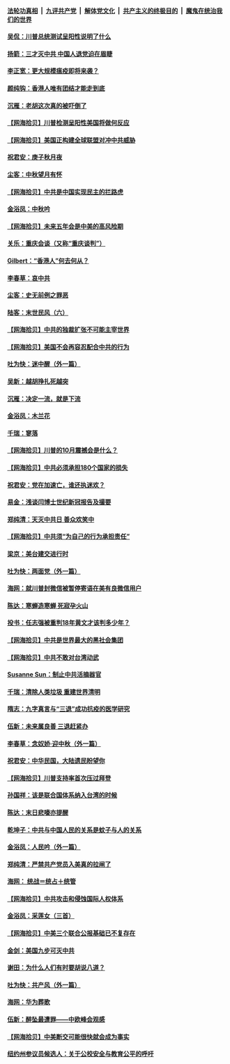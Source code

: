 ####  [法轮功真相](../../../../basic/blob/master/README.md?t=10060102) &nbsp;|&nbsp; [九评共产党](../../../../9ping.md/blob/master/README.md?t=10060102) &nbsp;|&nbsp; [解体党文化](../../../../jtdwh.md/blob/master/README.md?t=10060102)  &nbsp;|&nbsp; [共产主义的终极目的](../../../../gczydzjmd.md/blob/master/README.md?t=10060102) &nbsp;|&nbsp; [魔鬼在统治我们的世界](../../../../mgztzwmdsj.md/blob/master/README.md?t=10060102) 

#### [吴侃：川普总统测试呈阳性说明了什么](../pages/nsc993/n12451869.md?t=10060102) 

#### [扬箭：三才灭中共 中国人退党迫在眉睫](../pages/nsc993/n12451842.md?t=10060102) 

#### [李正宽：更大规模瘟疫即将来袭？](../pages/nsc993/n12451455.md?t=10060102) 

#### [颜纯钩：香港人唯有团结才能走到底](../pages/nsc993/n12450870.md?t=10060102) 

#### [沉雁：老胡这次真的被吓倒了](../pages/nsc993/n12449796.md?t=10060102) 

#### [【网海拾贝】川普检测呈阳性美国将做何反应](../pages/nsc993/n12449042.md?t=10060102) 

#### [【网海拾贝】美国正构建全球联盟对冲中共威胁](../pages/nsc993/n12446580.md?t=10060102) 

#### [祝君安：庚子秋月夜](../pages/nsc993/n12445870.md?t=10060102) 

#### [尘客：中秋望月有怀](../pages/nsc993/n12444632.md?t=10060102) 

#### [【网海拾贝】中共是中国实现民主的拦路虎](../pages/nsc993/n12443573.md?t=10060102) 

#### [金浴凤：中秋吟](../pages/nsc993/n12441773.md?t=10060102) 

#### [【网海拾贝】未来五年会是中美的高风险期](../pages/nsc993/n12440760.md?t=10060102) 

#### [关乐：重庆会谈（又称“重庆谈判”）](../pages/nsc993/n12437525.md?t=10060102) 

#### [Gilbert：“香港人”何去何从？](../pages/nsc993/n12435894.md?t=10060102) 

#### [李春草：哀中共](../pages/nsc993/n12435874.md?t=10060102) 

#### [尘客：史无前例之罪恶](../pages/nsc993/n12435762.md?t=10060102) 

#### [陆客：末世民风（六）](../pages/nsc993/n12435354.md?t=10060102) 

#### [【网海拾贝】中共的独裁扩张不可能主宰世界](../pages/nsc993/n12435151.md?t=10060102) 

#### [【网海拾贝】美国不会再容忍配合中共的行为](../pages/nsc993/n12433808.md?t=10060102) 

#### [吐为快：迷中醒（外一篇）](../pages/nsc993/n12433585.md?t=10060102) 

#### [吴新：越胡挣扎死越突](../pages/nsc993/n12433562.md?t=10060102) 

#### [沉雁：决定一流，就是下流](../pages/nsc993/n12432128.md?t=10060102) 

#### [金浴凤：木兰花](../pages/nsc993/n12432124.md?t=10060102) 

#### [千瑞：寥落](../pages/nsc993/n12432071.md?t=10060102) 

#### [【网海拾贝】川普的10月震撼会是什么？](../pages/nsc993/n12431624.md?t=10060102) 

#### [【网海拾贝】中共必须承担180个国家的损失](../pages/nsc993/n12428893.md?t=10060102) 

#### [祝君安：党在加速亡，谁还执迷欢？](../pages/nsc993/n12428652.md?t=10060102) 

#### [易金：浅谈闫博士世纪新冠报告及撮要](../pages/nsc993/n12426822.md?t=10060102) 

#### [郑纯清：天灭中共日 善众欢笑中](../pages/nsc993/n12426784.md?t=10060102) 

#### [【网海拾贝】中共须“为自己的行为承担责任”](../pages/nsc993/n12426067.md?t=10060102) 

#### [梁京：美台建交进行时](../pages/nsc993/n12424066.md?t=10060102) 

#### [吐为快：两面党（外一篇）](../pages/nsc993/n12424043.md?t=10060102) 

#### [海网：就川普封微信被暂停寄语在美有良微信用户](../pages/nsc993/n12424021.md?t=10060102) 

#### [陈达：寒蝉造寒蝉 死寂孕火山](../pages/nsc993/n12423958.md?t=10060102) 

#### [投书：任志强被重判18年黄文才该判多少年？](../pages/nsc993/n12423672.md?t=10060102) 

#### [【网海拾贝】中共是世界最大的黑社会集团](../pages/nsc993/n12423543.md?t=10060102) 

#### [【网海拾贝】中共不敢对台湾动武](../pages/nsc993/n12421418.md?t=10060102) 

#### [Susanne Sun：制止中共活摘器官](../pages/nsc993/n12419654.md?t=10060102) 

#### [千瑞：清除人类垃圾 重建世界清明](../pages/nsc993/n12419414.md?t=10060102) 

#### [隋志：九字真言与“三退”成功抗疫的医学研究](../pages/nsc993/n12419248.md?t=10060102) 

#### [伍新：未来属良善 三退赶紧办](../pages/nsc993/n12418496.md?t=10060102) 

#### [李春草：念奴娇·迎中秋（外一篇）](../pages/nsc993/n12418465.md?t=10060102) 

#### [祝君安：中华民国，大陆遗民盼望你](../pages/nsc993/n12418089.md?t=10060102) 

#### [【网海拾贝】川普支持率首次压过拜登](../pages/nsc993/n12418050.md?t=10060102) 

#### [孙国祥：该是联合国体系纳入台湾的时候](../pages/nsc993/n12417369.md?t=10060102) 

#### [陈达：末日悲嚎亦提醒](../pages/nsc993/n12416736.md?t=10060102) 

#### [乾坤子：中共与中国人民的关系是蚊子与人的关系](../pages/nsc993/n12416632.md?t=10060102) 

#### [金浴凤：人民吟（外一篇）](../pages/nsc993/n12416567.md?t=10060102) 

#### [郑纯清：严禁共产党员入美真的拉闸了](../pages/nsc993/n12416550.md?t=10060102) 

#### [海网： 统战＝统占＋统管](../pages/nsc993/n12416404.md?t=10060102) 

#### [【网海拾贝】中共攻击和侵蚀国际人权体系](../pages/nsc993/n12416250.md?t=10060102) 

#### [金浴凤：采莲女（三首）](../pages/nsc993/n12415517.md?t=10060102) 

#### [【网海拾贝】中美三个联合公报基础已不复存在](../pages/nsc993/n12415054.md?t=10060102) 

#### [金剑：美国九步可灭中共](../pages/nsc993/n12413183.md?t=10060102) 

#### [谢田：为什么人们有时要胡说八道？](../pages/nsc993/n12411861.md?t=10060102) 

#### [吐为快：共产风（外一篇）](../pages/nsc993/n12411761.md?t=10060102) 

#### [海网：华为葬歌](../pages/nsc993/n12410381.md?t=10060102) 

#### [伍新：醉坠最遭罪——中欧峰会观感](../pages/nsc993/n12410364.md?t=10060102) 

#### [【网海拾贝】中美断交可能很快就会成为事实](../pages/nsc993/n12409495.md?t=10060102) 

#### [纽约州参议员候选人：关于公校安全与教育公平的呼吁](../pages/nsc993/n12409228.md?t=10060102) 

